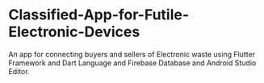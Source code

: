 # Classified-App-for-Futile-Electronic-Devices
An app for connecting buyers and sellers of Electronic waste using Flutter Framework and Dart Language and Firebase Database and Android Studio Editor.
